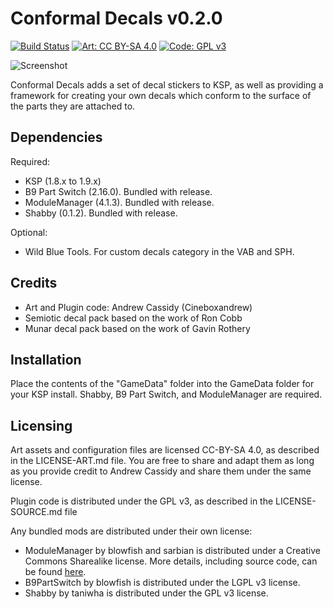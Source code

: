 # Conformal Decals v0.2.0
[![Build Status](https://travis-ci.org/drewcassidy/KSP-Conformal-Decals.svg?branch=release)](https://travis-ci.org/drewcassidy/KSP-Conformal-Decals) [![Art: CC BY-SA 4.0](https://img.shields.io/badge/Art%20License-CC%20BY--SA%204.0-orange.svg)](https://creativecommons.org/licenses/by-sa/4.0/) [![Code: GPL v3](https://img.shields.io/badge/Code%20License-GPLv3-blue.svg)](https://www.gnu.org/licenses/gpl-3.0) 

![Screenshot](http://pileof.rocks/KSP/images/ConformalDecalsHeader.png)

Conformal Decals adds a set of decal stickers to KSP, as well as providing a framework for creating your own decals which conform to the surface of the parts they are attached to. 

## Dependencies

Required:
- KSP (1.8.x to 1.9.x)
- B9 Part Switch (2.16.0). Bundled with release.
- ModuleManager (4.1.3). Bundled with release.
- Shabby (0.1.2). Bundled with release.

Optional:
- Wild Blue Tools. For custom decals category in the VAB and SPH.

## Credits

- Art and Plugin code: Andrew Cassidy (Cineboxandrew)
- Semiotic decal pack based on the work of Ron Cobb
- Munar decal pack based on the work of Gavin Rothery

## Installation

Place the contents of the "GameData" folder into the GameData folder for your KSP install. Shabby, B9 Part Switch, and ModuleManager are required.

## Licensing

Art assets and configuration files are licensed CC-BY-SA 4.0, as described in the LICENSE-ART.md file. You are free to share and adapt them as long as you provide credit to Andrew Cassidy and share them under the same license.

Plugin code is distributed under the GPL v3, as described in the LICENSE-SOURCE.md file

Any bundled mods are distributed under their own license:
- ModuleManager by blowfish and sarbian is distributed under a Creative Commons Sharealike license. More details, including source code, can be found [here](https://forum.kerbalspaceprogram.com/index.php?/topic/50533-*).
- B9PartSwitch by blowfish is distributed under the LGPL v3 license.
- Shabby by taniwha is distributed under the GPL v3 license.
